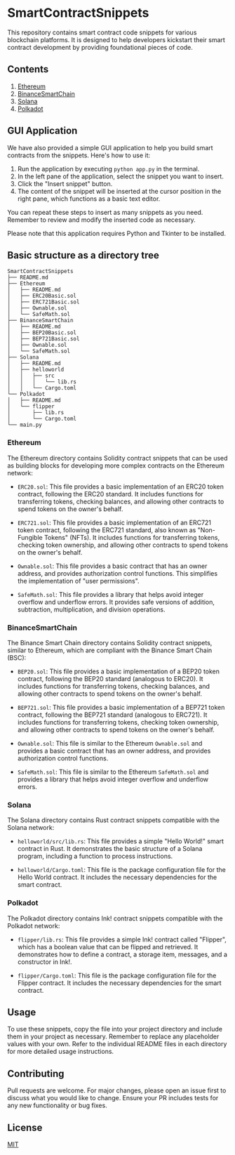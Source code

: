 # SmartContractSnippets

This repository contains smart contract code snippets for various blockchain platforms. It is designed to help developers kickstart their smart contract development by providing foundational pieces of code.

## Contents

1. [Ethereum](#ethereum)
2. [BinanceSmartChain](#binancesmartchain)
3. [Solana](#solana)
4. [Polkadot](#polkadot)

## GUI Application

We have also provided a simple GUI application to help you build smart contracts from the snippets. Here's how to use it:

1. Run the application by executing `python app.py` in the terminal.
2. In the left pane of the application, select the snippet you want to insert.
3. Click the "Insert snippet" button.
4. The content of the snippet will be inserted at the cursor position in the right pane, which functions as a basic text editor.

You can repeat these steps to insert as many snippets as you need. Remember to review and modify the inserted code as necessary.

Please note that this application requires Python and Tkinter to be installed.


## Basic structure as a directory tree

```
SmartContractSnippets
├── README.md
├── Ethereum
│   ├── README.md
│   ├── ERC20Basic.sol
│   ├── ERC721Basic.sol
│   ├── Ownable.sol
│   └── SafeMath.sol
├── BinanceSmartChain
│   ├── README.md
│   ├── BEP20Basic.sol
│   ├── BEP721Basic.sol
│   ├── Ownable.sol
│   └── SafeMath.sol
├── Solana
│   ├── README.md
│   ├── helloworld
│   │   ├── src
│   │   │   └── lib.rs
│   │   └── Cargo.toml
└── Polkadot
│   ├── README.md
│   └── flipper
│       ├── lib.rs
│       └── Cargo.toml
└── main.py
```

### Ethereum

The Ethereum directory contains Solidity contract snippets that can be used as building blocks for developing more complex contracts on the Ethereum network:

- `ERC20.sol`: This file provides a basic implementation of an ERC20 token contract, following the ERC20 standard. It includes functions for transferring tokens, checking balances, and allowing other contracts to spend tokens on the owner's behalf.
  
- `ERC721.sol`: This file provides a basic implementation of an ERC721 token contract, following the ERC721 standard, also known as "Non-Fungible Tokens" (NFTs). It includes functions for transferring tokens, checking token ownership, and allowing other contracts to spend tokens on the owner's behalf.
  
- `Ownable.sol`: This file provides a basic contract that has an owner address, and provides authorization control functions. This simplifies the implementation of "user permissions".
  
- `SafeMath.sol`: This file provides a library that helps avoid integer overflow and underflow errors. It provides safe versions of addition, subtraction, multiplication, and division operations.

### BinanceSmartChain

The Binance Smart Chain directory contains Solidity contract snippets, similar to Ethereum, which are compliant with the Binance Smart Chain (BSC):

- `BEP20.sol`: This file provides a basic implementation of a BEP20 token contract, following the BEP20 standard (analogous to ERC20). It includes functions for transferring tokens, checking balances, and allowing other contracts to spend tokens on the owner's behalf.
  
- `BEP721.sol`: This file provides a basic implementation of a BEP721 token contract, following the BEP721 standard (analogous to ERC721). It includes functions for transferring tokens, checking token ownership, and allowing other contracts to spend tokens on the owner's behalf.
  
- `Ownable.sol`: This file is similar to the Ethereum `Ownable.sol` and provides a basic contract that has an owner address, and provides authorization control functions.
  
- `SafeMath.sol`: This file is similar to the Ethereum `SafeMath.sol` and provides a library that helps avoid integer overflow and underflow errors.

### Solana

The Solana directory contains Rust contract snippets compatible with the Solana network:

- `helloworld/src/lib.rs`: This file provides a simple "Hello World!" smart contract in Rust. It demonstrates the basic structure of a Solana program, including a function to process instructions.
  
- `helloworld/Cargo.toml`: This file is the package configuration file for the Hello World contract. It includes the necessary dependencies for the smart contract.

### Polkadot

The Polkadot directory contains Ink! contract snippets compatible with the Polkadot network:

- `flipper/lib.rs`: This file provides a simple Ink! contract called "Flipper", which has a boolean value that can be flipped and retrieved. It demonstrates how to define a contract, a storage item, messages, and a constructor in Ink!.
  
- `flipper/Cargo.toml`: This file is the package configuration file for the Flipper contract. It includes the necessary dependencies for the smart contract.

## Usage

To use these snippets, copy the file into your project directory and include them in your project as necessary. Remember to replace any placeholder values with your own. Refer to the individual README files in each directory for more detailed usage instructions.

## Contributing

Pull requests are welcome. For major changes, please open an issue first to discuss what you would like to change. Ensure your PR includes tests for any new functionality or bug fixes.

## License

[MIT](https://choosealicense.com/licenses/mit/)
